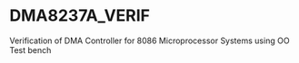 # DMA8237A_VERIF
Verification of DMA Controller for 8086 Microprocessor Systems using OO Test bench
